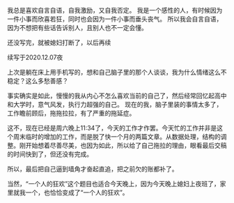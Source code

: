 我总是喜欢自言自语，自我激励，又自我否定。
我是一个感性的人，有时候因为一件小事而欣喜若狂，同时也会因为一件小事而垂头丧气。
所以我会自言自语，因为不想把有些话告诉别人，且别人也不一定会懂。

还没写完，就被媳妇打断了，以后再续

续写于2020.12.07夜


<!--more-->


上次是躺在床上用手机写的，想和自己脑子里的那个人谈谈，我为什么情绪这么不稳定？这么多愁善感？

事实确实是如此，慢慢的我从内心不怎么喜欢当前的自己了，然后经常回忆起高中和大学时，意气风发，执行力超强的自己。
现在的我，脑子里装的事情太多了，工作瞻前顾后，拖拖拉拉，有了严重的拖延症。

这不，现在已经是周六晚上11:34了，今天的工作才作罢。今天忙的工作并非是这个周末临时的增加的工作，而是脱了快一个月的两篇文章。从数据处理，结构的调整。刚开始想着尽善尽美，也因为如此，所以给了自己拖拉的理由，眼看最后交稿的时间快到了，但还没有完成。

所以，最后把自己逼到墙角才奋起直追，把之前欠的账都补了。

当然，“一个人的狂欢”这个题目也适合今天晚上，因为今天晚上媳妇上夜班了，家里就我一个，也恰恰变成了“一个人的狂欢”。